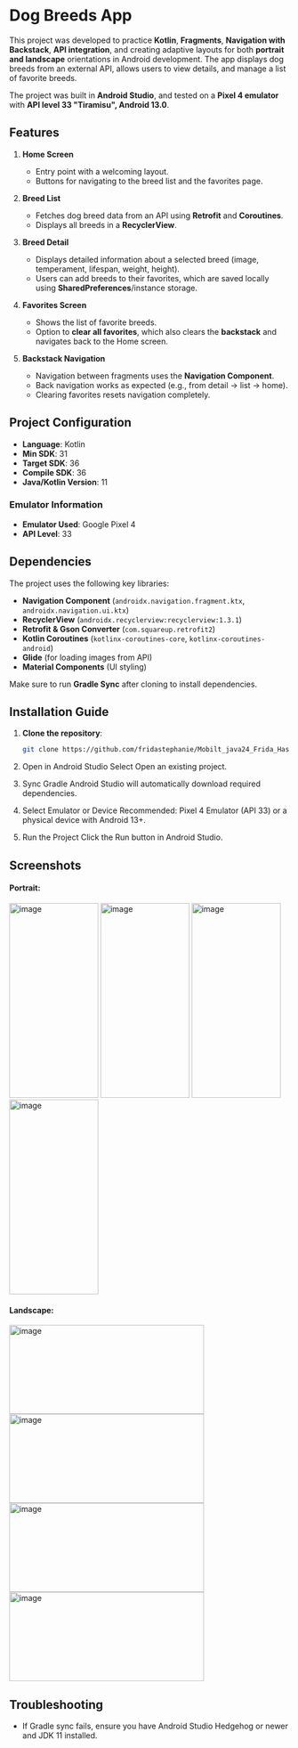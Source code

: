 # Dog Breeds App  

This project was developed to practice **Kotlin**, **Fragments**, **Navigation with Backstack**, **API integration**, and creating adaptive layouts for both **portrait and landscape** orientations in Android development. The app displays dog breeds from an external API, allows users to view details, and manage a list of favorite breeds.  

The project was built in **Android Studio**, and tested on a **Pixel 4 emulator** with **API level 33 "Tiramisu", Android 13.0**.  

## Features  

1. **Home Screen**  
   - Entry point with a welcoming layout.  
   - Buttons for navigating to the breed list and the favorites page.  

2. **Breed List**  
   - Fetches dog breed data from an API using **Retrofit** and **Coroutines**.  
   - Displays all breeds in a **RecyclerView**.  

3. **Breed Detail**  
   - Displays detailed information about a selected breed (image, temperament, lifespan, weight, height).  
   - Users can add breeds to their favorites, which are saved locally using **SharedPreferences**/instance storage. 

4. **Favorites Screen**  
   - Shows the list of favorite breeds.  
   - Option to **clear all favorites**, which also clears the **backstack** and navigates back to the Home screen.  

5. **Backstack Navigation**  
   - Navigation between fragments uses the **Navigation Component**.  
   - Back navigation works as expected (e.g., from detail → list → home).  
   - Clearing favorites resets navigation completely.  

## Project Configuration  

- **Language**: Kotlin  
- **Min SDK**: 31  
- **Target SDK**: 36  
- **Compile SDK**: 36  
- **Java/Kotlin Version**: 11  

### Emulator Information  
- **Emulator Used**: Google Pixel 4  
- **API Level**: 33  

## Dependencies  

The project uses the following key libraries:  
- **Navigation Component** (`androidx.navigation.fragment.ktx`, `androidx.navigation.ui.ktx`)  
- **RecyclerView** (`androidx.recyclerview:recyclerview:1.3.1`)  
- **Retrofit & Gson Converter** (`com.squareup.retrofit2`)  
- **Kotlin Coroutines** (`kotlinx-coroutines-core`, `kotlinx-coroutines-android`)  
- **Glide** (for loading images from API)  
- **Material Components** (UI styling)  

Make sure to run **Gradle Sync** after cloning to install dependencies.  

## Installation Guide  

1. **Clone the repository**:  
   ```bash
   git clone https://github.com/fridastephanie/Mobilt_java24_Frida_Hassel_Inlamning3.git

2. Open in Android Studio
Select Open an existing project.

3. Sync Gradle
Android Studio will automatically download required dependencies.

4. Select Emulator or Device
Recommended: Pixel 4 Emulator (API 33) or a physical device with Android 13+.

5. Run the Project
Click the Run button in Android Studio.

## Screenshots
#### Portrait:
<img width="160" height="350" alt="image" src="https://github.com/user-attachments/assets/55c1ca91-b569-4c26-a627-ee8d60335ed5" />
<img width="160" height="350" alt="image" src="https://github.com/user-attachments/assets/faa230ba-a320-466e-ac05-98d1aaa55190" />
<img width="160" height="350" alt="image" src="https://github.com/user-attachments/assets/ab52e419-1ef4-40d8-b7ff-960f6cad3110" />
<img width="160" height="350" alt="image" src="https://github.com/user-attachments/assets/2bd3f094-7509-4c27-96b2-ea5fa219f886" />  

#### Landscape: 

<img width="350" height="160" alt="image" src="https://github.com/user-attachments/assets/aa2fc8e6-34f2-42d2-94e6-0648fb5a7fca" />
<img width="350" height="160" alt="image" src="https://github.com/user-attachments/assets/dc710e56-b029-42f7-a08f-30712d709307" />
<img width="350" height="160" alt="image" src="https://github.com/user-attachments/assets/d6b7c792-0f8f-4d8d-b354-a31a11fb7e18" />
<img width="350" height="160" alt="image" src="https://github.com/user-attachments/assets/542ff52c-3712-495a-b252-31afef086f4b" />

## Troubleshooting

* If Gradle sync fails, ensure you have Android Studio Hedgehog or newer and JDK 11 installed.
